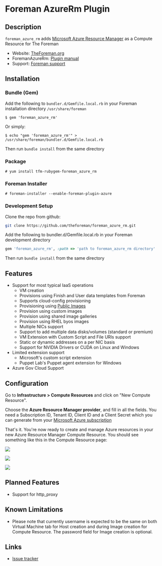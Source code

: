 # Foreman AzureRm Plugin

## Description
```foreman_azure_rm``` adds [Microsoft Azure Resource Manager](http://azure.com/) as a Compute Resource for The Foreman

* Website: [TheForeman.org](http://theforeman.org)
* ForemanAzureRm: [Plugin manual](https://theforeman.org/plugins/foreman_azure)
* Support: [Foreman support](http://theforeman.org/support.html)

## Installation

### Bundle (Gem)

Add the following to `bundler.d/Gemfile.local.rb` in your Foreman installation directory `/usr/share/foreman`

```console
$ gem 'foreman_azure_rm'
```

Or simply:

```console
$ echo "gem 'foreman_azure_rm'" > /usr/share/foreman/bundler.d/Gemfile.local.rb
```

Then run `bundle install` from the same directory

### Package
```console
# yum install tfm-rubygem-foreman_azure_rm
```

### Foreman Installer
```console
# foreman-installer --enable-foreman-plugin-azure
```

### Development Setup

Clone the repo from github:
```bash
git clone https://github.com/theforeman/foreman_azure_rm.git
```

Add the following to bundler.d/Gemfile.local.rb in your Foreman development directory

```ruby
gem 'foreman_azure_rm', :path => 'path to foreman_azure_rm directory'
```

Then run `bundle install` from the same directory

## Features
* Support for most typical IaaS operations
    * VM creation
    * Provisions using Finish and User data templates from Foreman
    * Supports cloud-config provisioning
    * Provisioning using [Public Images](https://docs.microsoft.com/en-us/azure/virtual-machines/linux/cli-ps-findimage)
    * Provision using custom images
    * Provision using shared image galleries
    * Provision using RHEL byos images
    * Multiple NICs support
    * Support to add multiple data disks/volumes (standard or premium)
    * VM Extension with Custom Script and File URIs support
    * Static or dynamic addresses on a per NIC basis
    * Support for NVIDIA Drivers or CUDA on Linux and Windows
* Limited extension support
    * Microsoft's custom script extension
    * Puppet Lab's Puppet agent extension for Windows
* Azure Gov Cloud Support

## Configuration
Go to **Infrastructure > Compute Resources** and click on "New Compute Resource".

Choose the **Azure Resource Manager provider**, and fill in all the fields. You need a Subscription ID, Tenant ID, Client ID and a Client Secret which you can generate from your [Microsoft Azure subscription](https://docs.bmc.com/docs/cloudlifecyclemanagement/46/setting-up-a-tenant-id-client-id-and-client-secret-for-azure-resource-manager-provisioning-669202145.html#SettingupaTenantID,ClientID,andClientSecretforAzureResourceManagerprovisioning-SetupTenantIDPrereqPrerequisites)

That's it. You're now ready to create and manage Azure resources in your new Azure Resource Manager Compute Resource. You should see something like this in the Compute Resource page:


![](https://i.imgur.com/yMGg3A6.png)


![](https://i.imgur.com/Ag9tH55.png)


![](https://i.imgur.com/OKoGgUY.png)

    
## Planned Features
* Support for http_proxy
    
## Known Limitations
* Please note that currently username is expected to be the same on both Virtual Machine tab for Host creation and during Image creation for Compute Resource. The password field for Image creation is optional.

## Links
* [Issue tracker](https://projects.theforeman.org/projects/azurerm)
